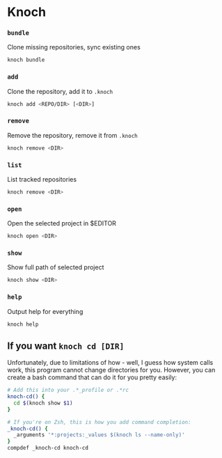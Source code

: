 # Knoch

### `bundle`

Clone missing repositories, sync existing ones

```sh
knoch bundle
```

### `add`

Clone the repository, add it to `.knoch`

```sh
knoch add <REPO/DIR> [<DIR>]
```

### `remove`

Remove the repository, remove it from `.knoch`

```sh
knoch remove <DIR>
```

### `list`

List tracked repositories

```sh
knoch remove <DIR>
```

### `open`

Open the selected project in $EDITOR

```sh
knoch open <DIR>
```

### `show`

Show full path of selected project

```sh
knoch show <DIR>
```

### `help`

Output help for everything

```sh
knoch help
```

## If you want `knoch cd [DIR]`

Unfortunately, due to limitations of how - well, I guess how system calls work,
this program cannot change directories for you. However, you can create a bash
command that can do it for you pretty easily:

```sh
# Add this into your .*_profile or .*rc
knoch-cd() {
  cd $(knoch show $1)
}

# If you're on Zsh, this is how you add command completion:
_knoch-cd() {
  _arguments '*:projects:_values $(knoch ls --name-only)'
}
compdef _knoch-cd knoch-cd
```
